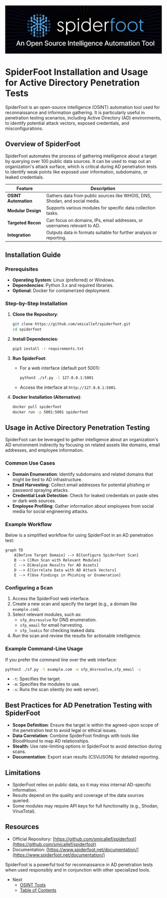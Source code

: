 
![DNSDumpster](../assets/spiderfoot.png)

# SpiderFoot Installation and Usage for Active Directory Penetration Tests

SpiderFoot is an open-source intelligence (OSINT) automation tool used for reconnaissance and information gathering. It is particularly useful in penetration testing scenarios, including Active Directory (AD) environments, to identify potential attack vectors, exposed credentials, and misconfigurations.

## Overview of SpiderFoot

SpiderFoot automates the process of gathering intelligence about a target by querying over 100 public data sources. It can be used to map out an organization's attack surface, which is critical during AD penetration tests to identify weak points like exposed user information, subdomains, or leaked credentials.

| **Feature**               | **Description**                                                                 |
|---------------------------|---------------------------------------------------------------------------------|
| **OSINT Automation**      | Gathers data from public sources like WHOIS, DNS, Shodan, and social media.    |
| **Modular Design**        | Supports various modules for specific data collection tasks.                   |
| **Targeted Recon**        | Can focus on domains, IPs, email addresses, or usernames relevant to AD.       |
| **Integration**           | Outputs data in formats suitable for further analysis or reporting.            |

## Installation Guide

### Prerequisites
- **Operating System**: Linux (preferred) or Windows.
- **Dependencies**: Python 3.x and required libraries.
- **Optional**: Docker for containerized deployment.

### Step-by-Step Installation
1. **Clone the Repository**:
   ```bash
   git clone https://github.com/smicallef/spiderfoot.git
   cd spiderfoot
   ```

2. **Install Dependencies**:
   ```bash
   pip3 install -r requirements.txt
   ```

3. **Run SpiderFoot**:
   - For a web interface (default port 5001):
     ```bash
     python3 ./sf.py -l 127.0.0.1:5001
     ```
   - Access the interface at `http://127.0.0.1:5001`.

4. **Docker Installation (Alternative)**:
   ```bash
   docker pull spiderfoot
   docker run -p 5001:5001 spiderfoot
   ```

## Usage in Active Directory Penetration Testing

SpiderFoot can be leveraged to gather intelligence about an organization's AD environment indirectly by focusing on related assets like domains, email addresses, and employee information.

### Common Use Cases
- **Domain Enumeration**: Identify subdomains and related domains that might be tied to AD infrastructure.
- **Email Harvesting**: Collect email addresses for potential phishing or password spraying attacks.
- **Credential Leak Detection**: Check for leaked credentials on paste sites or dark web sources.
- **Employee Profiling**: Gather information about employees from social media for social engineering attacks.

### Example Workflow
Below is a simplified workflow for using SpiderFoot in an AD penetration test:

```mermaid
graph TD
    A[Define Target Domain] --> B[Configure SpiderFoot Scan]
    B --> C[Run Scan with Relevant Modules]
    C --> D[Analyze Results for AD Assets]
    D --> E[Correlate Data with AD Attack Vectors]
    E --> F[Use Findings in Phishing or Enumeration]
```

### Configuring a Scan
1. Access the SpiderFoot web interface.
2. Create a new scan and specify the target (e.g., a domain like `example.com`).
3. Select relevant modules, such as:
   - `sfp_dnsresolve` for DNS enumeration.
   - `sfp_email` for email harvesting.
   - `sfp_leakix` for checking leaked data.
4. Run the scan and review the results for actionable intelligence.

### Example Command-Line Usage
If you prefer the command line over the web interface:
```bash
python3 ./sf.py -t example.com -m sfp_dnsresolve,sfp_email -s
```
- `-t`: Specifies the target.
- `-m`: Specifies the modules to use.
- `-s`: Runs the scan silently (no web server).

## Best Practices for AD Penetration Testing with SpiderFoot
- **Scope Definition**: Ensure the target is within the agreed-upon scope of the penetration test to avoid legal or ethical issues.
- **Data Correlation**: Combine SpiderFoot findings with tools like BloodHound to map AD relationships.
- **Stealth**: Use rate-limiting options in SpiderFoot to avoid detection during scans.
- **Documentation**: Export scan results (CSV/JSON) for detailed reporting.

## Limitations
- SpiderFoot relies on public data, so it may miss internal AD-specific information.
- Results depend on the quality and coverage of the data sources queried.
- Some modules may require API keys for full functionality (e.g., Shodan, VirusTotal).

## Resources
- Official Repository: [https://github.com/smicallef/spiderfoot](https://github.com/smicallef/spiderfoot)
- Documentation: [https://www.spiderfoot.net/documentation/](https://www.spiderfoot.net/documentation/)

SpiderFoot is a powerful tool for reconnaissance in AD penetration tests when used responsibly and in conjunction with other specialized tools.



- Next
    - [OSINT Tools](../content/osint.tools.md)
   - [Table of Contents](../README.md)
   